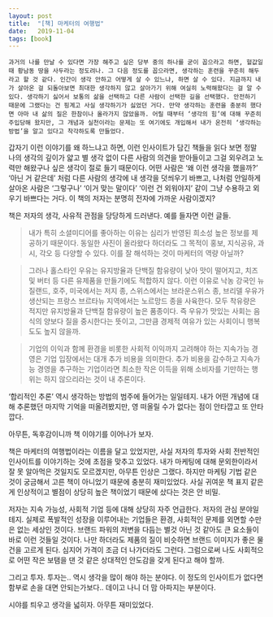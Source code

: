 ```yaml
---
layout: post
title:  "[책] 마케터의 여행법"
date:   2019-11-04
tags: [book]
---
```


    과거의 나를 만날 수 있다면 가장 해주고 싶은 당부 중의 하나를 굳이 꼽으라고 하면, 헐값일 때 황남동 땅을 사두라는 정도려나. 그 다음 정도를 꼽으라면, 생각하는 훈련을 꾸준히 해두라고 할 것 같다. 인간이 생각 안하고 어떻게 살 수 있느냐, 하면 살 수 있다. 지금까지 내가 살아온 걸 되돌아보면 최대한 생각하지 않고 살아가기 위해 여실히 노력해왔다는 걸 알 수 있다. 생각하기 싫어서 보통의 삶을 선택하고 다른 사람이 선택한 길을 선택했다. 안전하기 때문에 그랬다는 건 핑계고 사실 생각하기가 싫었던 거다. 만약 생각하는 훈련을 충분히 했다면 아마 내 삶의 질은 한참이나 올라가지 않았을까. 어릴 때부터 ‘생각의 힘’에 대해 꾸준히 주입당해 왔지만, 그 개념과 실천이라는 문제는 또 여기에도 개입해서 내가 온전히 ‘생각하는 방법’을 알고 있다고 착각하도록 만들었다.

  갑자기 이런 이야기를 왜 하느냐고 하면, 이런 인사이트가 담긴 책들을 읽다 보면 정말 나의 생각의 깊이가 얇고 별 생각 없이 다른 사람의 의견을 받아들이고 그걸 외우려고 노력만 해왔구나 싶은 생각이 절로 들기 때문이다. 어떤 사람은 ‘왜 이런 생각을 했을까?’ ‘아닌 거 같은데’ 처럼 다른 사람의 생각에 내 생각을 덧씌우기 바쁘고, 나처럼 안일하게 살아온 사람은 ‘그렇구나’ ‘이거 맞는 말이다’ ‘이런 건 외워야지’ 같이 그냥 수용하고 외우기 바쁘다는 거다. 이 책의 저자는 분명히 전자에 가까운 사람이겠지?

  책은 저자의 생각, 사유적 관점을 당당하게 드러낸다. 예를 들자면 이런 글들.

<blockquote>
내가 특히 소셜미디어를 좋아하는 이유는 심리가 반영된 희소성 높은 정보를 제공하기 때문이다. 동일한 사진이 올라왔다 하더라도 그 목적이 홍보, 지식공유, 과시, 각오 등 다양할 수 있다. 이를 잘 해석하는 것이 마케터의 역량 아닐까?
</blockquote>

<blockquote>
그러나 홀스타인 우유는 유지방율과 단백질 함유량이 낮아 맛이 떨어지고, 치즈 및 버터 등 다른 유제품을 만들기에도 적합하지 않다. 이런 이유로 낙농 강국인 뉴질랜드, 호주, 미국에서는 저지 종, 스위스에서는 브라운스위스 종, 브리델 우유가 생산되는 프랑스 브르타뉴 지역에서는 노르망드 종을 사육한다. 모두 착유량은 적지만 유지방율과 단백질 함유량이 높은 품종이다. 즉 우유가 맛있는 사회는 음식의 양보다 질을 중시한다는 뜻이고, 그만큼 경제적 여유가 있는 사회이니 행복도도 높지 않을까.
</blockquote>

<blockquote>
기업의 이익과 함께 환경을 비롯한 사회적 이익까지 고려해야 하는 지속가능 경영은 기업 입장에서는 대개 추가 비용을 의미한다. 추가 비용을 감수하고 지속가능 경영을 추구하는 기업이라면 최소한 작은 이득을 위해 소비자를 기만하는 행위는 하지 않으리라는 것이 내 추론이다.
</blockquote>

  ‘합리적인 추론’ 역시 생각하는 방법의 범주에 들어가는 일일테지. 내가 어떤 개념에 대해 추론했던 마지막 기억을 떠올려봤지만, 영 떠올릴 수가 없다는 점이 안타깝고 또 안타깝다.

  아무튼, 독후감이니까 책 이야기를 이어나가 보자.

  책은 마케터의 여행법이라는 이름을 달고 있었지만, 사실 저자의 투자와 사회 전반적인 인사이트를 이야기하는 것에 초점을 맞추고 있었다. 내가 마케팅에 대해 문외한이라서 잘 못 알아먹은 것일지도 모르겠지만, 아무튼 인상은 그랬다. 하지만 마케팅 기법 같은 것이 궁금해서 고른 책이 아니었기 때문에 충분히 재미있었다. 사실 귀여운 책 표지 같은 게 인상적이고 별점이 상당히 높은 책이었기 때문에 샀다는 것은 안 비밀.

  저자는 지속 가능성, 사회적 기업 등에 대해 상당히 자주 언급한다. 저자의 관심 분야일테지. 실제로 폭발적인 성장을 이루어내는 기업들은 환경, 사회적인 문제를 외면할 수만은 없는 세상인 것이다. 브랜드 파워의 저변을 다듬는 별것 아닌 것 같아도 큰 요소들이 바로 이런 것들일 것이다. 나만 하더라도 제품의 질이 비슷하면 브랜드 이미지가 좋은 물건을 고르게 된다. 심지어 가격이 조금 더 나가더라도 그런다. 그럼으로써 나도 사회적으로 어떤 작은 보탬을 댄 것 같은 상대적인 안도감을 갖게 된다고 해야 할까.

  그리고 투자. 투자는.. 역시 생각을 많이 해야 하는 분야다. 이 정도의 인사이트가 없다면 함부로 손을 대면 안되는가보다.. 데이고 나니 더 맘 아파지는 부분이다.

  시야를 틔우고 생각을 넓히자. 아무튼 재미있었다.